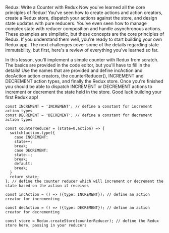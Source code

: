 Redux: Write a Counter with Redux
Now you've learned all the core principles of Redux! You've seen how to create actions and action creators, create a Redux store, dispatch your actions against the store, and design state updates with pure reducers. You've even seen how to manage complex state with reducer composition and handle asynchronous actions. These examples are simplistic, but these concepts are the core principles of Redux. If you understand them well, you're ready to start building your own Redux app. The next challenges cover some of the details regarding state immutability, but first, here's a review of everything you've learned so far.


In this lesson, you'll implement a simple counter with Redux from scratch. The basics are provided in the code editor, but you'll have to fill in the details! Use the names that are provided and define incAction and decAction action creators, the counterReducer(), INCREMENT and DECREMENT action types, and finally the Redux store. Once you're finished you should be able to dispatch INCREMENT or DECREMENT actions to increment or decrement the state held in the store. Good luck building your first Redux app!

```
const INCREMENT = 'INCREMENT'; // define a constant for increment action types
const DECREMENT = 'DECREMENT'; // define a constant for decrement action types

const counterReducer = (state=0,action) => {
  switch(action.type){
    case INCREMENT:
    state++;
    break;
    case DECREMENT:
    state--;
    break;
    default:
    break;
  }
  return state;
}; // define the counter reducer which will increment or decrement the state based on the action it receives

const incAction = () => ({type: INCREMENT}); // define an action creator for incrementing

const decAction = () => ({type: DECREMENT}); // define an action creator for decrementing

const store = Redux.createStore(counterReducer); // define the Redux store here, passing in your reducers

```